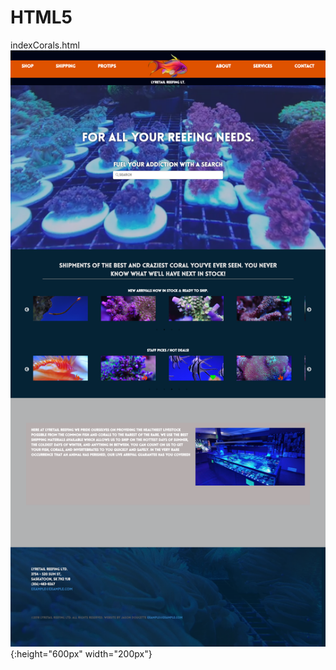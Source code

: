 # HTML5
indexCorals.html
![alt text](https://raw.githubusercontent.com/JasoneDDev/HTML5/master/img/coralPage.png){:height="600px" width="200px"}
